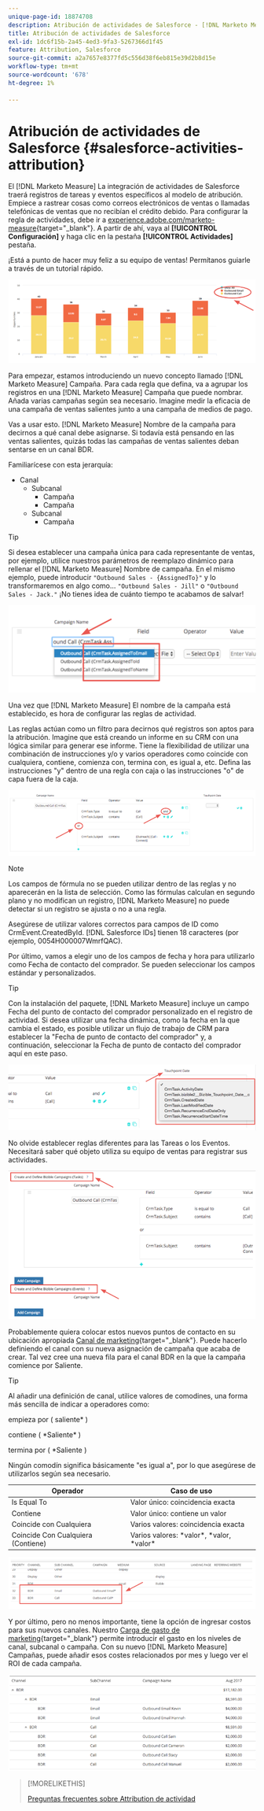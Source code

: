 ```yaml
---
unique-page-id: 18874708
description: Atribución de actividades de Salesforce - [!DNL Marketo Measure] - Documentación del producto
title: Atribución de actividades de Salesforce
exl-id: 1dc6f15b-2a45-4ed3-9fa3-5267366d1f45
feature: Attribution, Salesforce
source-git-commit: a2a7657e8377fd5c556d38f6eb815e39d2b8d15e
workflow-type: tm+mt
source-wordcount: '678'
ht-degree: 1%

---
```


# Atribución de actividades de Salesforce {#salesforce-activities-attribution}

El [!DNL Marketo Measure] La integración de actividades de Salesforce traerá registros de tareas y eventos específicos al modelo de atribución. Empiece a rastrear cosas como correos electrónicos de ventas o llamadas telefónicas de ventas que no recibían el crédito debido. Para configurar la regla de actividades, debe ir a [experience.adobe.com/marketo-measure](https://experience.adobe.com/marketo-measure){target="_blank"}. A partir de ahí, vaya al **[!UICONTROL Configuración]** y haga clic en la pestaña **[!UICONTROL Actividades]** pestaña.

¡Está a punto de hacer muy feliz a su equipo de ventas! Permítanos guiarle a través de un tutorial rápido.

![](assets/1.png)

Para empezar, estamos introduciendo un nuevo concepto llamado [!DNL Marketo Measure] Campaña. Para cada regla que defina, va a agrupar los registros en una [!DNL Marketo Measure] Campaña que puede nombrar. Añada varias campañas según sea necesario. Imagine medir la eficacia de una campaña de ventas salientes junto a una campaña de medios de pago.

Vas a usar esto. [!DNL Marketo Measure] Nombre de la campaña para decirnos a qué canal debe asignarse. Si todavía está pensando en las ventas salientes, quizás todas las campañas de ventas salientes deban sentarse en un canal BDR.

Familiarícese con esta jerarquía:

* Canal
   * Subcanal
      * Campaña
      * Campaña
   * Subcanal
      * Campaña

>[!TIP]
>
>Si desea establecer una campaña única para cada representante de ventas, por ejemplo, utilice nuestros parámetros de reemplazo dinámico para rellenar el [!DNL Marketo Measure] Nombre de campaña. En el mismo ejemplo, puede introducir `"Outbound Sales - {AssignedTo}"` y lo transformaremos en algo como... `"Outbound Sales - Jill"` o `"Outbound Sales - Jack."` ¡No tienes idea de cuánto tiempo te acabamos de salvar!

![](assets/2.png)

Una vez que [!DNL Marketo Measure] El nombre de la campaña está establecido, es hora de configurar las reglas de actividad.

Las reglas actúan como un filtro para decirnos qué registros son aptos para la atribución. Imagine que está creando un informe en su CRM con una lógica similar para generar ese informe. Tiene la flexibilidad de utilizar una combinación de instrucciones y/o y varios operadores como coincide con cualquiera, contiene, comienza con, termina con, es igual a, etc. Defina las instrucciones &quot;y&quot; dentro de una regla con caja o las instrucciones &quot;o&quot; de capa fuera de la caja.

![](assets/3.png)

>[!NOTE]
>
>Los campos de fórmula no se pueden utilizar dentro de las reglas y no aparecerán en la lista de selección. Como las fórmulas calculan en segundo plano y no modifican un registro, [!DNL Marketo Measure] no puede detectar si un registro se ajusta o no a una regla.
>
>Asegúrese de utilizar valores correctos para campos de ID como CrmEvent.CreatedById. [!DNL Salesforce IDs] tienen 18 caracteres (por ejemplo, 0054H000007WmrfQAC).

Por último, vamos a elegir uno de los campos de fecha y hora para utilizarlo como Fecha de contacto del comprador. Se pueden seleccionar los campos estándar y personalizados.

>[!TIP]
>
>Con la instalación del paquete, [!DNL Marketo Measure] incluye un campo Fecha del punto de contacto del comprador personalizado en el registro de actividad. Si desea utilizar una fecha dinámica, como la fecha en la que cambia el estado, es posible utilizar un flujo de trabajo de CRM para establecer la &quot;Fecha de punto de contacto del comprador&quot; y, a continuación, seleccionar la Fecha de punto de contacto del comprador aquí en este paso.

![](assets/4.png)

No olvide establecer reglas diferentes para las Tareas o los Eventos. Necesitará saber qué objeto utiliza su equipo de ventas para registrar sus actividades.

![](assets/5.png)

Probablemente quiera colocar estos nuevos puntos de contacto en su ubicación apropiada [Canal de marketing](https://experience.adobe.com/#/marketo-measure/MyAccount/Business?busView=false&amp;id=10#/!/MyAccount/Business/Account.Settings.SettingsHome?tab=Channels.Online%20Channels){target="_blank"}. Puede hacerlo definiendo el canal con su nueva asignación de campaña que acaba de crear. Tal vez cree una nueva fila para el canal BDR en la que la campaña comience por Saliente.

>[!TIP]
>
>Al añadir una definición de canal, utilice valores de comodines, una forma más sencilla de indicar a operadores como:
>
>empieza por ( saliente&#42; )
>
>contiene ( &#42;Saliente&#42; )
>
>termina por ( &#42;Saliente )
>
>Ningún comodín significa básicamente &quot;es igual a&quot;, por lo que asegúrese de utilizarlos según sea necesario.

| **Operador** | **Caso de uso** |
|---|---|
| Is Equal To | Valor único: coincidencia exacta |
| Contiene | Valor único: contiene un valor |
| Coincide con Cualquiera | Varios valores: coincidencia exacta |
| Coincide Con Cualquiera (Contiene) | Varios valores: &#42;valor&#42;, &#42;valor, &#42;valor&#42; |

![](assets/6.png)

Y por último, pero no menos importante, tiene la opción de ingresar costos para sus nuevos canales. Nuestro [Carga de gasto de marketing](https://experience.adobe.com/#/marketo-measure/MyAccount/Business?busView=false&amp;id=10#/!/MyAccount/Business/Account.Settings.SettingsHome?tab=Reporting.Marketing%20Spend){target="_blank"} permite introducir el gasto en los niveles de canal, subcanal o campaña. Con su nuevo [!DNL Marketo Measure] Campañas, puede añadir esos costes relacionados por mes y luego ver el ROI de cada campaña.

![](assets/7.png)

>[!MORELIKETHIS]
>
>[Preguntas frecuentes sobre Attribution de actividad](/help/advanced-marketo-measure-features/activities-attribution/activities-attribution-faq.md)
